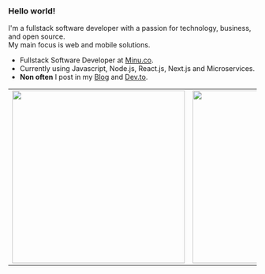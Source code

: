 
### Hello world!

I'm a fullstack software developer with a passion for technology, business, and open source.<br />
My main focus is web and mobile solutions.

- Fullstack Software Developer at [Minu.co](https://www.minu.co/).
- Currently using Javascript, Node.js, React.js, Next.js and Microservices.
- **Non often** I post in my [Blog](https://adoniasvitorio.com.br) and [Dev.to](https://dev.to/adoniasvitorio). 

<center>
<table>
  <tr>
      <td><img width="350em" align="center" src="https://github-readme-stats.vercel.app/api/top-langs/?username=adoniasvitorio&hide=html,css,blade,scss&layout=compact" /></td>
      <td><img width="350em" align="center" src="https://github-readme-stats.vercel.app/api?username=adoniasvitorio&show_icons=true" /></td>
  </tr>   
</table>
</center>
